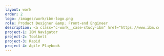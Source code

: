 ```yaml
---
layout: work
order: 2
logo: /images/work/ibm-logo.png
role: Product Designer &amp; Front-end Engineer
description: <a class="c-work__case-study-ibm" href="https://www.ibm.com/">IBM</a> made a strong <a class="c-work__case-study-ibm" href="https://www.ibm.com/design/">investment in design</a> at the end of 2013 to rebuild the company’s products and services across the business. I joined during the first year of this transformation, and partnered with various organizations to define product strategy, research user needs, design enterprise software, and collaborate with engineers while continuously delivering outcomes for the business.
project-1: IBM Navigator
project-2: Toolbelt
project-3: Rapid
project-4: Agile Playbook
---
```

